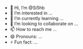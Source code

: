 - 👋 Hi, I’m @Si5hb
- 👀 I’m interested in ...
- 🌱 I’m currently learning ...
- 💞️ I’m looking to collaborate on ...
- 📫 How to reach me ...
- 😄 Pronouns: ...
- ⚡ Fun fact: ...

<!---
Si5hb/Si5hb is a ✨ special ✨ repository because its `README.md` (this file) appears on your GitHub profile.
You can click the Preview link to take a look at your changes.
--->
